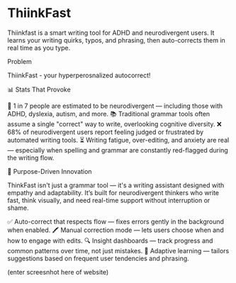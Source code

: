 # ThiinkFast
Thiinkfast is a smart writing tool for ADHD and neurodivergent users. It learns your writing quirks, typos, and phrasing, then auto-corrects them in real time as you type.

Problem


ThiinkFast - your hyperperosnalized autocorrect!

📊 Stats That Provoke

🧠 1 in 7 people are estimated to be neurodivergent — including those with ADHD, dyslexia, autism, and more.
📚 Traditional grammar tools often assume a single "correct" way to write, overlooking cognitive diversity.
❌ 68% of neurodivergent users report feeling judged or frustrated by automated writing tools.
⏳ Writing fatigue, over-editing, and anxiety are real — especially when spelling and grammar are constantly red-flagged during the writing flow.

🎯 Purpose-Driven Innovation

ThinkFast isn't just a grammar tool — it's a writing assistant designed with empathy and adaptability.
It’s built for neurodivergent thinkers who write fast, think visually, and need real-time support without interruption or shame.

✅ Auto-correct that respects flow — fixes errors gently in the background when enabled.
🖍️ Manual correction mode — lets users choose when and how to engage with edits.
🔍 Insight dashboards — track progress and common patterns over time, not just mistakes.
🔄 Adaptive learning — tailors suggestions based on frequent user tendencies and phrasing.


(enter screesnhot here of website)





